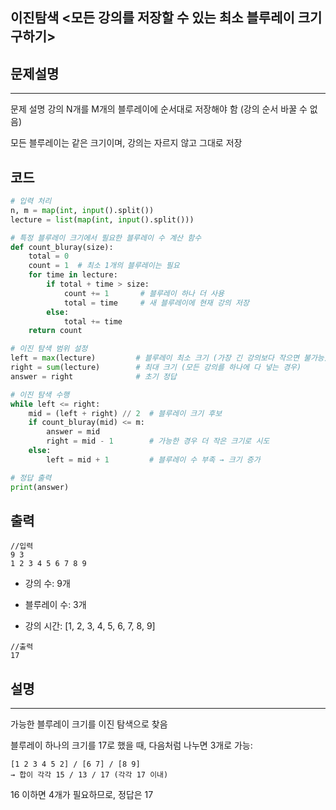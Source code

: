 ## 이진탐색 <모든 강의를 저장할 수 있는 최소 블루레이 크기 구하기>

## 문제설명
---
문제 설명
강의 N개를 M개의 블루레이에 순서대로 저장해야 함 (강의 순서 바꿀 수 없음)

모든 블루레이는 같은 크기이며, 강의는 자르지 않고 그대로 저장

## 코드
```python
# 입력 처리
n, m = map(int, input().split())
lecture = list(map(int, input().split()))

# 특정 블루레이 크기에서 필요한 블루레이 수 계산 함수
def count_bluray(size):
    total = 0
    count = 1  # 최소 1개의 블루레이는 필요
    for time in lecture:
        if total + time > size:
            count += 1       # 블루레이 하나 더 사용
            total = time     # 새 블루레이에 현재 강의 저장
        else:
            total += time
    return count

# 이진 탐색 범위 설정
left = max(lecture)         # 블루레이 최소 크기 (가장 긴 강의보다 작으면 불가능)
right = sum(lecture)        # 최대 크기 (모든 강의를 하나에 다 넣는 경우)
answer = right              # 초기 정답

# 이진 탐색 수행
while left <= right:
    mid = (left + right) // 2  # 블루레이 크기 후보
    if count_bluray(mid) <= m:
        answer = mid
        right = mid - 1        # 가능한 경우 더 작은 크기로 시도
    else:
        left = mid + 1         # 블루레이 수 부족 → 크기 증가

# 정답 출력
print(answer)

```
## 출력
```
//입력
9 3
1 2 3 4 5 6 7 8 9
```
- 강의 수: 9개

- 블루레이 수: 3개

- 강의 시간: [1, 2, 3, 4, 5, 6, 7, 8, 9]
```
//출력
17
```
## 설명
---
가능한 블루레이 크기를 이진 탐색으로 찾음

블루레이 하나의 크기를 17로 했을 때, 다음처럼 나누면 3개로 가능:   
```
[1 2 3 4 5 2] / [6 7] / [8 9]   
→ 합이 각각 15 / 13 / 17 (각각 17 이내)
```
16 이하면 4개가 필요하므로, 정답은 17   

